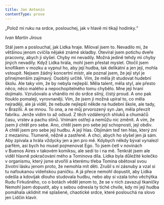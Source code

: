 ```yaml
---
title: Jan Antonín
contentType: prose
---
```


<section>

„Polož mi ruku na srdce, poslouchej, jak v hlavě mi tikají hodinky.“

_Ivan Martin Jirous_

Stál jsem a poslouchal, jak Lidka hraje. Miloval jsem to. Nevadilo mi, že většinou jenom cvičila nějaké známé skladby. Otevíral jsem potichu dveře pracovny, abych ji slyšel. Chyby mi nevadily. Možná jedině tehdy mi chyby jiných nevadily. Když Lidka hrála, mohl jsem přestat myslet. Otočil jsem knoflíkem v mozku a vypnul ho, aby její hudba, tak delikátní a jen její, mohla vstoupit. Nejsem žádný koncertní mistr, ale poznal jsem, že její styl je přinejmenším zajímavý. Osobitý určitě. Vím, že měla jít studovat hudební školu. Ale taky vím, že by nebyla nejlepší. Měla talent, měla styl, ale přesto něco, něco malého a nepochopitelného tomu chybělo. Mne její hraní dojímalo. Vzrušovalo a vhánělo mi do srdce silný, čistý proud. A ono pak tlouklo pomaleji, vyrovnaněji. Vím, že jsem jí možná upíral to, co měla nejraději, ale já viděl, že nebude nejlepší někde na hudební škole, ale tady, v Brazílii. A se mnou. To ona, a ne můj prvorozený syn Jan, měla převzít fabriku. Jenže vidím to až odsud. Z těch vzdálených shluků a chumáčů času, vrstev a pachu stínů. Vnímám ostřeji a nemůžu nic změnit. A vím, že jsem ji chtěl pro sebe. Ano, chtěl jsem pro sebe její schopnosti, její obdiv. A chtěl jsem pro sebe její hudbu. A její hlas. Objímám teď ten hlas, který zní z mezaninu. Tlumeně, něžně a zastřeně. A chci, abych ho slyšel jen já sám. Aby zpívala a hrála vždycky jen a jen pro mě. Kdybych někdy býval vynalezl parfém, asi bych ho musel pojmenovat Ego. To jsem četl v novinách v Buenos Aires v takovém komiksu, ale sedí to i na mě. Tenkrát jsem ale viděl hlavně pokračování mého a Tominova díla. Lidka byla důležité kolečko v organismu, který jsme stvořili a kterému třeba Tomina obětoval svou životní lásku jenom proto, že nemohla mít děti. Zrušil s ní zásnuby a vzal si tu nafoukanou vídeňskou paničku. A já přece nemohl dopustit, aby Lidka odešla a kdovíjak dlouho studovala hudbu, nebo aby si vzala toho věchýtka Rudu Firkušného, co o botách věděl jenom to, že se v nich zavazují tkaničky Nemohl jsem dopustit, aby s sebou odnesla ty tiché chvíle, kdy mi její hudba pomáhala uklidnit mé splašené, chaotické srdce, které poslouchá na slovo jen Lidčin klavír.

</section>
